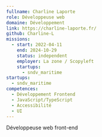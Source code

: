 ```yaml
---
fullname: Charline Laporte
role: Développeuse web
domaine: Développement
link: https://charline-laporte.fr/
github: Charline-L
missions:
  - start: 2022-04-11
    end: 2024-10-29
    status: independent
    employer: La zone / Scopyleft
    startups:
      - sndv_maritime
startups:
  - sndv_maritime
competences:
  - Développement Frontend
  - JavaScript/TypeScript
  - Accessibilité
  - UI
---
```

Développeuse web front-end